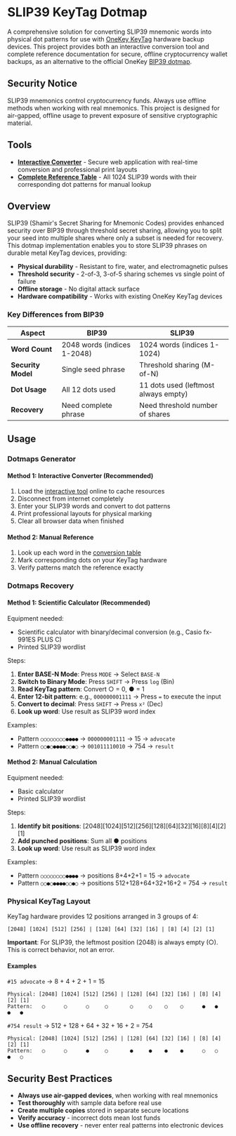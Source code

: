 # SLIP39 KeyTag Dotmap

A comprehensive solution for converting SLIP39 mnemonic words into physical dot patterns for use with [OneKey KeyTag](https://onekey.so/products/onekey-keytag/) hardware backup devices. This project provides both an interactive conversion tool and complete reference documentation for secure, offline cryptocurrency wallet backups, as an alternative to the official OneKey [BIP39 dotmap](https://github.com/OneKeyHQ/bip39-dotmap).

## Security Notice

SLIP39 mnemonics control cryptocurrency funds. Always use offline methods when working with real mnemonics. This project is designed for air-gapped, offline usage to prevent exposure of sensitive cryptographic material.

## Tools

- **[Interactive Converter](converter)** - Secure web application with real-time conversion and professional print layouts
- **[Complete Reference Table](docs/dotmap.md)** - All 1024 SLIP39 words with their corresponding dot patterns for manual lookup

## Overview

SLIP39 (Shamir's Secret Sharing for Mnemonic Codes) provides enhanced security over BIP39 through threshold secret sharing, allowing you to split your seed into multiple shares where only a subset is needed for recovery. This dotmap implementation enables you to store SLIP39 phrases on durable metal KeyTag devices, providing:

- **Physical durability** - Resistant to fire, water, and electromagnetic pulses
- **Threshold security** - 2-of-3, 3-of-5 sharing schemes vs single point of failure
- **Offline storage** - No digital attack surface
- **Hardware compatibility** - Works with existing OneKey KeyTag devices

### Key Differences from BIP39

| Aspect | BIP39 | SLIP39 |
|--------|-------|--------|
| **Word Count** | 2048 words (indices 1-2048) | 1024 words (indices 1-1024) |
| **Security Model** | Single seed phrase | Threshold sharing (M-of-N) |
| **Dot Usage** | All 12 dots used | 11 dots used (leftmost always empty) |
| **Recovery** | Need complete phrase | Need threshold number of shares |

## Usage

### Dotmaps Generator

#### Method 1: Interactive Converter (Recommended)

1. Load the [interactive tool](converter) online to cache resources
2. Disconnect from internet completely  
3. Enter your SLIP39 words and convert to dot patterns
4. Print professional layouts for physical marking
5. Clear all browser data when finished

#### Method 2: Manual Reference

1. Look up each word in the [conversion table](docs/dotmap.md)
2. Mark corresponding dots on your KeyTag hardware
3. Verify patterns match the reference exactly

### Dotmaps Recovery

#### Method 1: Scientific Calculator (Recommended)

Equipment needed:

- Scientific calculator with binary/decimal conversion (e.g., Casio fx-991ES PLUS C)
- Printed SLIP39 wordlist

Steps:

1. **Enter BASE-N Mode**: Press `MODE` → Select `BASE-N`
2. **Switch to Binary Mode**: Press `SHIFT` → Press `log` (Bin)
3. **Read KeyTag pattern**: Convert ○ = 0, ● = 1
4. **Enter 12-bit pattern**: e.g., `000000001111` → Press `=` to execute the input
5. **Convert to decimal**: Press `SHIFT` → Press `x²` (Dec)
6. **Look up word**: Use result as SLIP39 word index

Examples:

- Pattern `○○○○○○○○●●●●` → `000000001111` → 15 → `advocate`
- Pattern `○○●○●●●●○○●○` → `001011110010` → 754 → `result`

#### Method 2: Manual Calculation

Equipment needed:

- Basic calculator
- Printed SLIP39 wordlist

Steps:

1. **Identify bit positions**: [2048][1024][512][256][128][64][32][16][8][4][2][1]
2. **Add punched positions**: Sum all ● positions
3. **Look up word**: Use result as SLIP39 word index

Examples:
- Pattern `○○○○○○○○●●●●` → positions 8+4+2+1 = 15 → `advocate`
- Pattern `○○●○●●●●○○●○` → positions 512+128+64+32+16+2 = 754 → `result`

### Physical KeyTag Layout

KeyTag hardware provides 12 positions arranged in 3 groups of 4:

```
[2048] [1024] [512] [256] | [128] [64] [32] [16] | [8] [4] [2] [1]
```

**Important**: For SLIP39, the leftmost position (2048) is always empty (○). This is correct behavior, not an error.

#### Examples

`#15 advocate` → 8 + 4 + 2 + 1 = 15

```
Physical: [2048] [1024] [512] [256] | [128] [64] [32] [16] | [8] [4] [2] [1]
Pattern:   ○      ○      ○     ○       ○     ○    ○    ○      ●   ●   ●   ●
```

`#754 result` → 512 + 128 + 64 + 32 + 16 + 2 = 754

```
Physical: [2048] [1024] [512] [256] | [128] [64] [32] [16] | [8] [4] [2] [1]
Pattern:   ○      ○      ●     ○       ●     ●    ●    ●      ○   ○   ●   ○
```

## Security Best Practices

- **Always use air-gapped devices**, when working with real mnemonics
- **Test thoroughly** with sample data before real use
- **Create multiple copies** stored in separate secure locations
- **Verify accuracy** - incorrect dots mean lost funds
- **Use offline recovery** - never enter real patterns into electronic devices
